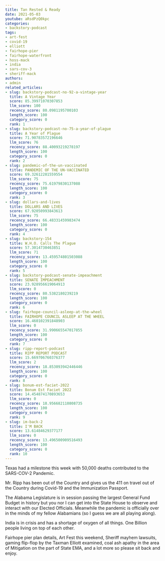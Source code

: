 ```yaml
---
title: Tan Rested & Ready
date: 2021-05-03
youtube: aRsdPzQ0kpc
categories:
- backstory-podcast
tags:
- art-fest
- covid-19
- elliott
- fairhope-pier
- fairhope-waterfront
- hoss-mack
- india
- sars-cov-3
- sheriff-mack
authors:
- admin
related_articles:
- slug: backstory-podcast-no-92-a-vintage-year
  title: A Vintage Year
  score: 85.39971070307853
  llm_score: 100
  recency_score: 80.0981195700103
  length_score: 100
  category_score: 0
  rank: 1
- slug: backstory-podcast-no-75-a-year-of-plague
  title: A Year of Plague
  score: 71.90783572196646
  llm_score: 76
  recency_score: 88.40093219278197
  length_score: 100
  category_score: 0
  rank: 2
- slug: pandemic-of-the-un-vaccinated
  title: PANDEMIC OF THE UN-VACCINATED
  score: 69.32612281559554
  llm_score: 75
  recency_score: 75.61979830137088
  length_score: 100
  category_score: 0
  rank: 3
- slug: dollars-and-lives
  title: DOLLARS AND LIVES
  score: 67.92050993843613
  llm_score: 75
  recency_score: 66.48331459983474
  length_score: 100
  category_score: 0
  rank: 4
- slug: backstory-154
  title: W.H.O. Calls The Plague
  score: 57.3014730463851
  llm_score: 71
  recency_score: 13.459574801503088
  length_score: 100
  category_score: 0
  rank: 5
- slug: backstory-podcast-senate-impeachment
  title: SENATE IMPEACHMENT
  score: 23.928956619064913
  llm_score: 0
  recency_score: 80.5382180239219
  length_score: 100
  category_score: 0
  rank: 6
- slug: fairhope-council-asleep-at-the-wheel
  title: FAIRHOPE COUNCIL ASLEEP AT THE WHEEL
  score: 16.460102391848903
  llm_score: 0
  recency_score: 31.990665547017855
  length_score: 100
  category_score: 0
  rank: 7
- slug: ripp-report-podcast
  title: RIPP REPORT PODCAST
  score: 15.669706760376377
  llm_score: 2
  recency_score: 18.853093942446446
  length_score: 100
  category_score: 0
  rank: 8
- slug: bonum-est-faciet-2022
  title: Bonum Est Faciet 2022
  score: 14.454874170893653
  llm_score: 0
  recency_score: 18.956682110808735
  length_score: 100
  category_score: 0
  rank: 9
- slug: im-back-2
  title: I'M BACK
  score: 13.61484629377177
  llm_score: 0
  recency_score: 13.496500909516493
  length_score: 100
  category_score: 0
  rank: 10
---
```

Texas had a milestone this week with 50,000 deaths contributed to the SARS-COV-2 Pandemic.

Mr. Ripp has been out of the Country and gives us the 411 on travel out of the Country during Covid-19 and the Immunization Passport.

The Alabama Legislature is in session passing the largest General Fund Budget in history but you nor I can get into the State House to observe and interact with our Elected Officials. Meanwhile the pandemic is officially over in the minds of my fellow Alabamians (so I guess we are all playing along).

India is in crisis and has a shortage of oxygen of all things. One Billion people living on top of each other.

Fairhope pier plan details, Art Fest this weekend, Sheriff mayhem lawsuits, gaming flip-flop by the Taxman Elliott examined, coal ash apathy in the area of Mitigation on the part of State EMA, and a lot more so please sit back and enjoy.
